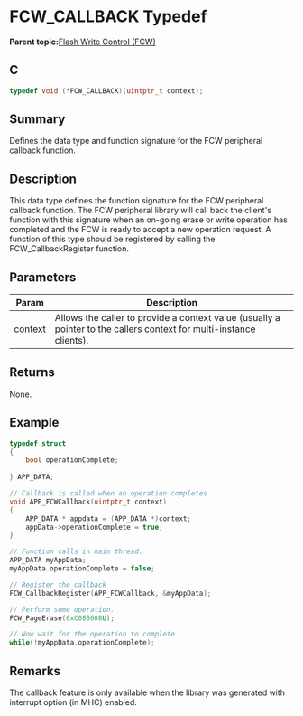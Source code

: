 # FCW\_CALLBACK Typedef

**Parent topic:**[Flash Write Control \(FCW\)](GUID-90E21DD6-5AB3-4211-8633-884EC95A6246.md)

## C

```c
typedef void (*FCW_CALLBACK)(uintptr_t context);

```

## Summary

Defines the data type and function signature for the FCW peripheral callback function.

## Description

This data type defines the function signature for the FCW peripheral callback function. The FCW peripheral library will call back the client's function with this signature when an on-going erase or write operation has completed and the FCW is ready to accept a new operation request. A function of this type should be registered by calling the FCW\_CallbackRegister function.

## Parameters

|Param|Description|
|-----|-----------|
|context|Allows the caller to provide a context value \(usually a pointer to the callers context for multi-instance clients\).|

## Returns

None.

## Example

```c
typedef struct
{
    bool operationComplete;
    
} APP_DATA;

// Callback is called when an operation completes.
void APP_FCWCallback(uintptr_t context)
{
    APP_DATA * appdata = (APP_DATA *)context;
    appData->operationComplete = true;
}

// Function calls in main thread.
APP_DATA myAppData;
myAppData.operationComplete = false;

// Register the callback
FCW_CallbackRegister(APP_FCWCallback, &myAppData);

// Perform some operation.
FCW_PageErase(0xC088608U);

// Now wait for the operation to complete.
while(!myAppData.operationComplete);

```

## Remarks

The callback feature is only available when the library was generated with interrupt option \(in MHC\) enabled.

